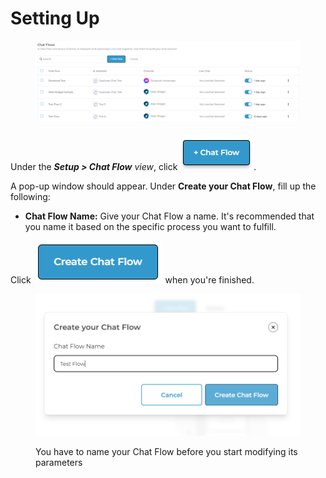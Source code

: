 # Setting Up

<figure><img src="../../.gitbook/assets/image (43).png" alt=""><figcaption></figcaption></figure>

Under the _**Setup > Chat Flow** view_, click ![](<../../.gitbook/assets/image (44).png>).&#x20;

A pop-up window should appear. Under **Create your Chat Flow**, fill up the following:

* **Chat Flow Name:** Give your Chat Flow a name. It's recommended that you name it based on the specific process you want to fulfill.&#x20;

Click ![](<../../.gitbook/assets/image (45).png>) when you're finished.

<figure><img src="../../.gitbook/assets/image (18) (1) (1).png" alt=""><figcaption><p>You have to name your Chat Flow before you start modifying its parameters</p></figcaption></figure>

